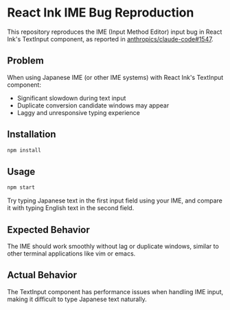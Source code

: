 # React Ink IME Bug Reproduction

This repository reproduces the IME (Input Method Editor) input bug in React Ink's TextInput component, as reported in [anthropics/claude-code#1547](https://github.com/anthropics/claude-code/issues/1547).

## Problem

When using Japanese IME (or other IME systems) with React Ink's TextInput component:
- Significant slowdown during text input
- Duplicate conversion candidate windows may appear
- Laggy and unresponsive typing experience

## Installation

```bash
npm install
```

## Usage

```bash
npm start
```

Try typing Japanese text in the first input field using your IME, and compare it with typing English text in the second field.

## Expected Behavior

The IME should work smoothly without lag or duplicate windows, similar to other terminal applications like vim or emacs.

## Actual Behavior

The TextInput component has performance issues when handling IME input, making it difficult to type Japanese text naturally.